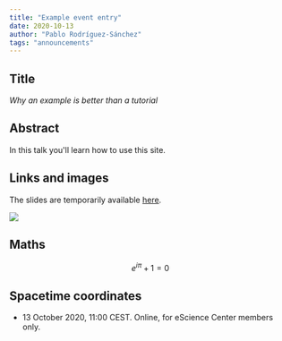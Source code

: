 ```yaml
---
title: "Example event entry"
date: 2020-10-13
author: "Pablo Rodríguez-Sánchez"
tags: "announcements"
---
```


## Title
_Why an example is better than a tutorial_

##  Abstract

In this talk you'll learn how to use this site.

## Links and images

The slides are temporarily available [here](https://www.dropbox.com/s/18dmbov56d5vfm2/Complex%20numbers.pptx?dl=0).

![](/analytics/assets/img/2020/wing.gif)

## Maths

<!-- Include this script to render mathjax -->
<script src='https://cdnjs.cloudflare.com/ajax/libs/mathjax/2.7.5/MathJax.js?config=TeX-MML-AM_CHTML' async></script>

$$
e^{i \pi} + 1 = 0
$$

## Spacetime coordinates
* 13 October 2020, 11:00 CEST. Online, for eScience Center members only.
